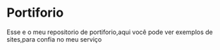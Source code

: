 # Portiforio
 Esse e o meu repositorio de portiforio,aqui você pode ver exemplos de sites,para confia no meu serviço

